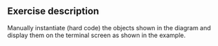 ## Exercise description

Manually instantiate (hard code) the objects shown in the diagram and display them on the terminal screen as shown in the example.